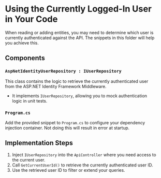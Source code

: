 # Using the Currently Logged-In User in Your Code  

When reading or adding entities, you may need to determine which user is currently authenticated against the API. The snippets in this folder will help you achieve this.  

## Components  

### `AspNetIdentityUserRepository : IUserRepository`  
This class contains the logic to retrieve the currently authenticated user from the ASP.NET Identity Framework Middleware.  
- It implements `IUserRepository`, allowing you to mock authentication logic in unit tests.  

### `Program.cs`  
Add the provided snippet to `Program.cs` to configure your dependency injection container. Not doing this will result in error at startup.

## Implementation Steps  

1. Inject `IUserRepository` into the `ApiController` where you need access to the current user.  
2. Call `GetCurrentUserId()` to retrieve the currently authenticated user ID.  
3. Use the retrieved user ID to filter or extend your queries.  
